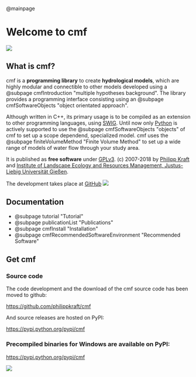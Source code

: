 @mainpage

# Welcome to cmf

![](storages_web.png)

## What is cmf?

cmf is a __programming library__ to create __hydrological models__,
which are highly modular and connectible to other models developed using
a @subpage cmfIntroduction "multiple hypotheses background".
The library provides a programming interface consisting using
an @subpage cmfSoftwareObjects "object orientated approach". 

Although written in C++, its primary usage is to be compiled as an extension to other
programming languages, using [SWIG](http://www.swig.org). Until now only
[Python](http://www.python.org) is actively supported to use the
@subpage cmfSoftwareObjects "objects" of cmf to set up a scope dependend, 
specialized model. cmf uses the @subpage finiteVolumeMethod "Finite Volume Method" 
to set up a wide range of models of water flow through your study area.

It is published as __free software__ under
[GPLv3](http://www.gnu.org/licenses/gpl.html). (c) 2007-2018 by [Philipp
Kraft](http://www.uni-giessen.de/cms/fbz/fb09/institute/ilr/ilr-frede/copy_of_mitarbeiter/kraft)
and [Institute of Landscape Ecology and Resources Management,
Justus-Liebig Universität
Gießen](http://www.uni-giessen.de/cms/fbz/fb09/institute/ilr/ilr-frede/).

The development takes place at
[GitHub](https://github.com/philippkraft/cmf) ![](https://img.shields.io/github/release/philippkraft/cmf.svg?logo=github)

## Documentation

  - @subpage tutorial "Tutorial"
  - @subpage publicationList "Publications"
  - @subpage cmfInstall "Installation"
  - @subpage cmfRecommendedSoftwareEnvironment "Recommended Software"

## Get cmf

### Source code

The code development and the download of the cmf source code has been
moved to github:

https://github.com/philippkraft/cmf

And source releases are hosted on PyPI:

https://pypi.python.org/pypi/cmf 

### Precompiled binaries for Windows are available on PyPI:

https://pypi.python.org/pypi/cmf

![](https://shields.io/pypi/v/cmf.svg)
